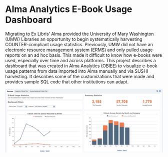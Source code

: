 # Alma Analytics E-Book Usage Dashboard

Migrating to Ex Libris’ Alma provided the University of Mary Washington (UMW) Libraries an opportunity to begin systematically harvesting COUNTER-compliant usage statistics. Previously, UMW did not have an electronic resource management system (ERMS) and only pulled usage reports on an ad hoc basis. This made it difficult to know how e-books were used, especially over time and across platforms. This project describes a dashboard that was created in Alma Analytics (OBIEE) to visualize e-book usage patterns from data imported into Alma manually and via SUSHI harvesting. It describes some of the customizations that were made and provides sample SQL code that other institutions can adapt. 

![alt text](images/dashboard_overview.png "Overview Tab of E-Book Dashboard")
